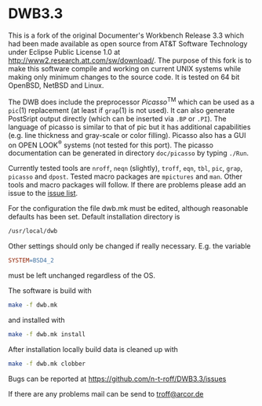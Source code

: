 DWB3.3
======

This is a fork of the original Documenter's Workbench Release 3.3 which had
been made available as open source from AT&T Software Technology under Eclipse
Public License 1.0 at http://www2.research.att.com/sw/download/.
The purpose of this fork is to make this software compile and working on
current UNIX systems while making only minimum changes to the source code.
It is tested on 64 bit OpenBSD, NetBSD and Linux.

The DWB does include the preprocessor _Picasso_<sup>TM</sup> which can be
used as a `pic`(1) replacement (at least if `grap`(1)
is not used).
It can also generate PostSript output directly (which can be inserted via
`.BP` or `.PI`).
The language of picasso is similar to that of pic but it has additional
capabilities (e.g. line thickness and gray-scale or color filling).
Picasso also has a GUI on OPEN LOOK<sup>&reg;</sup> systems (not tested for
this port).
The picasso documentation can be generated in directory
`doc/picasso` by typing `./Run`.

Currently tested tools are `nroff`, `neqn` (slightly), `troff`, `eqn`, `tbl`,
`pic`, `grap`, `picasso` and `dpost`.
Tested macro packages are `mpictures` and `man`.
Other tools and macro packages will follow.
If there are problems please add an issue to the
[issue list](https://github.com/n-t-roff/DWB3.3/issues).

For the configuration the file dwb.mk must be edited, although reasonable
defaults has been set.
Default installation directory is

```bash
/usr/local/dwb
```

Other settings should only be changed if really necessary.  E.g. the variable

```makefile
SYSTEM=BSD4_2
```

must be left unchanged regardless of the OS.

The software is build with

```bash
make -f dwb.mk
```

and installed with

```bash
make -f dwb.mk install
```
  
After installation locally build data is cleaned up with

```bash
make -f dwb.mk clobber
```

Bugs can be reported at
https://github.com/n-t-roff/DWB3.3/issues

If there are any problems mail can be send to troff@arcor.de
